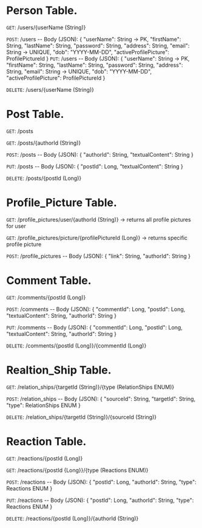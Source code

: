 # Person Table.

`GET`: /users/{userName (String)}

`POST`: /users -- Body (JSON): {
        "userName": String -> PK,
        "firstName": String,
        "lastName": String,
        "password": String,
        "address": String,
        "email": String -> UNIQUE,
        "dob": "YYYY-MM-DD",
        "activeProfilePicture": ProfilePictureId
}
`PUT`: /users -- Body (JSON): {
       "userName": String -> PK,
        "firstName": String,
        "lastName": String,
        "password": String,
        "address": String,
        "email": String -> UNIQUE,
        "dob": "YYYY-MM-DD",
        "activeProfilePicture": ProfilePictureId
}

`DELETE`: /users/{userName (String)}


# Post Table.

`GET`: /posts

`GET`: /posts/{authorId (String)}

`POST`: /posts -- Body (JSON): {
        "authorId": String,
        "textualContent": String
}

`PUT`: /posts -- Body (JSON):  {
        "postId": Long,
        "textualContent": String
}

`DELETE`: /posts/{postId (Long)}


# Profile_Picture Table.

`GET`: /profile_pictures/user/{authorId (String)} -> returns all profile pictures for user

`GET`: /profile_pictures/picture/{profilePictureId (Long)} -> returns specific profile picture

`POST`: /profile_pictures -- Body (JSON): {
        "link": String,
        "authorId": String
}

# Comment Table.

`GET`: /comments/{postId (Long)}

`POST`: /comments -- Body (JSON): {
        "commentId": Long,
        "postId": Long,
        "textualContent": String,
        "authorId": String
}

`PUT`: /comments -- Body (JSON): {
        "commentId": Long,
        "postId": Long,
        "textualContent": String,
        "authorId": String
}

`DELETE`: /comments/{postId (Long)}/{commentId (Long)}


# Realtion_Ship Table.

`GET`: /relation_ships/{targetId (String)}/{type (RelationShips ENUM)}

`POST`: /relation_ships -- Body (JSON): {
        "sourceId": String,
        "targetId": String,
        "type": RelationShips ENUM
}

`DELETE`: /relation_ships/{targetId (String)}/{sourceId (String)}


# Reaction Table.

`GET`: /reactions/{postId (Long)}

`GET`: /reactions/{postId {Long}}/{type (Reactions ENUM)}

`POST`: /reactions -- Body (JSON): {
        "postId": Long,
        "authorId": String,
        "type": Reactions ENUM
}

`PUT`: /reactions -- Body (JSON): {
        "postId": Long,
        "authorId": String,
        "type": Reactions ENUM
}

`DELETE`: /reactions/{postId (Long)}/{authorId (String)}